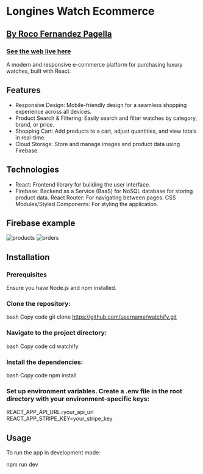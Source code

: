 # Longines Watch Ecommerce
## [By Roco Fernandez Pagella](https://roco-fernandez-p.web.app/)
### [See the web live here](https://chipper-bienenstitch-e785de.netlify.app/) 

A modern and responsive e-commerce platform for purchasing luxury watches, built with React.

## Features
- Responsive Design: Mobile-friendly design for a seamless shopping experience across all devices.
- Product Search & Filtering: Easily search and filter watches by category, brand, or price.
- Shopping Cart: Add products to a cart, adjust quantities, and view totals in real-time.
- Cloud Storage: Store and manage images and product data using Firebase.


## Technologies
- React: Frontend library for building the user interface.
- Firebase: Backend as a Service (BaaS) for NoSQL database for storing product data.
React Router: For navigating between pages.
CSS Modules/Styled Components: For styling the application.

## Firebase example

![products](./assets/products.png)
![orders](./assets/orders.png)


## Installation
### Prerequisites
Ensure you have Node.js and npm installed.

### Clone the repository:

bash
Copy code
git clone https://github.com/username/watchify.git


### Navigate to the project directory:

bash
Copy code
cd watchify

### Install the dependencies:

bash
Copy code
npm install

### Set up environment variables. Create a .env file in the root directory with your environment-specific keys:

REACT_APP_API_URL=your_api_url
REACT_APP_STRIPE_KEY=your_stripe_key

## Usage
To run the app in development mode:

npm run dev